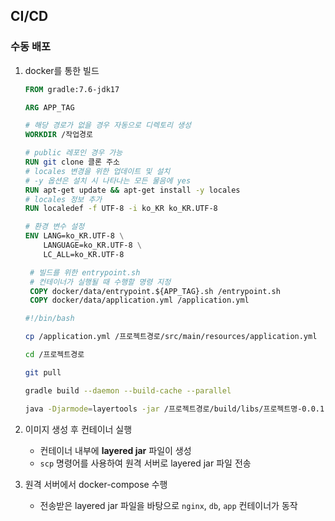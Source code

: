 ## CI/CD

### 수동 배포

1. docker를 통한 빌드

   ```dockerfile
   FROM gradle:7.6-jdk17

   ARG APP_TAG

   # 해당 경로가 없을 경우 자동으로 디렉토리 생성
   WORKDIR /작업경로

   # public 레포인 경우 가능
   RUN git clone 클론 주소
   # locales 변경을 위한 업데이트 및 설치
   # -y 옵션은 설치 시 나타나는 모든 물음에 yes
   RUN apt-get update && apt-get install -y locales
   # locales 정보 추가
   RUN localedef -f UTF-8 -i ko_KR ko_KR.UTF-8

   # 환경 변수 설정
   ENV LANG=ko_KR.UTF-8 \
       LANGUAGE=ko_KR.UTF-8 \
       LC_ALL=ko_KR.UTF-8

    # 빌드를 위한 entrypoint.sh
    # 컨테이너가 실행될 때 수행할 명령 지정
    COPY docker/data/entrypoint.${APP_TAG}.sh /entrypoint.sh
    COPY docker/data/application.yml /application.yml
   ```

   ```bash
   #!/bin/bash

   cp /application.yml /프로젝트경로/src/main/resources/application.yml

   cd /프로젝트경로

   git pull

   gradle build --daemon --build-cache --parallel

   java -Djarmode=layertools -jar /프로젝트경로/build/libs/프로젝트명-0.0.1-SNAPSHOT.jar extract
   ```

2. 이미지 생성 후 컨테이너 실행
   - 컨테이너 내부에 **layered jar** 파일이 생성
   - `scp` 명령어를 사용하여 원격 서버로 layered jar 파일 전송
3. 원격 서버에서 docker-compose 수행
   - 전송받은 layered jar 파일을 바탕으로 `nginx`, `db`, `app` 컨테이너가 동작
